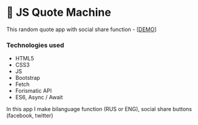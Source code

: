 :closed_book: JS Quote Machine
===============

This random quote app with social share function - [[DEMO](https://master-bogdan.github.io/js-quote-machine/)]

### Technologies used
- HTML5
- CSS3
- JS
- Bootstrap
- Fetch
- Forismatic API
- ES6, Async / Await

In this app I make bilanguage function (RUS or ENG), social share buttons (facebook, twitter)
